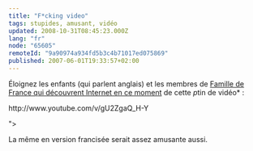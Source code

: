 ```yaml
---
title: "F*cking video"
tags: stupides, amusant, vidéo
updated: 2008-10-31T08:45:23.000Z
lang: "fr"
node: "65605"
remoteId: "9a90974a934fd5b3c4b71017ed075869"
published: 2007-06-01T19:33:57+02:00
---
```


Éloignez les enfants (qui parlent anglais) et les membres de [Famille de France qui découvrent Internet en ce moment](http://www.liberation.fr/actualite/ecrans/257559.FR.php) de cette *p*tin de vidéo* :


<div class="video">
	<object width="425" height="350" type="application/x-shockwave-flash" data="
http://www.youtube.com/v/gU2ZgaQ_H-Y

">
		<param name="movie" value="
http://www.youtube.com/v/gU2ZgaQ_H-Y

"></param>
		<param name="allowfullscreen" value="true"></param>
	</object>
</div>


La même en version francisée serait assez amusante aussi.

